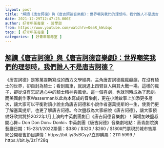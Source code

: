 ```yaml
---
layout: post
title: "解讀《唐吉訶德》與《唐吉訶德音樂劇》：世界嘲笑我們的理想時，我們誰人不是唐吉訶德？"
date: 2021-12-29T12:47:23.000Z
author: 好青年荼毒室 - 哲學部
from: https://www.youtube.com/watch?v=OeaR_kWubqc
tags: [ 好青年荼毒室 ]
categories: [ 好青年荼毒室 ]
---
```

<!--1640782043000-->
[解讀《唐吉訶德》與《唐吉訶德音樂劇》：世界嘲笑我們的理想時，我們誰人不是唐吉訶德？](https://www.youtube.com/watch?v=OeaR_kWubqc)
------

<div>
《唐吉訶德》是塞萬提斯寫成的西方文學經典。主角唐吉訶德瘋瘋癲癲，在沒有騎士的世界，卻自封為騎士；看到風車，就說遇上四臂巨人與其大戰一場。這樣的瘋子，卻從沒有忘記過心中的騎士精神與風骨。這一個喜劇，也就同時成為了悲劇。而美國劇作家Wasserman以此為本寫成的音樂劇，更在小說故事上加添更多層次，讓大家可以平衡對讀小說主角唐吉訶德和小說作者塞萬提斯的一生，使我們更了解塞萬提斯，也更了解唐吉訶德。今次鹽叔為大家細說《唐吉訶德》，讓大家預備好欣賞將於2022年1月上演的中英劇團劇目《唐吉訶德音樂劇》！同場加映鹽叔開心舞~ Don Don Don~ Donki~ 中英劇團《唐吉訶德》音樂劇地點：葵青劇院演藝廳日期：15-23/1/2022票價：$380 / $320 / $260 / $180#門票現於城市售票網公開發售節目詳情：https://bit.ly/3sBCyy7立即購票：2111 5999 / https://bit.ly/3z1Y28q
</div>
